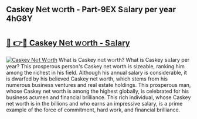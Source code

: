 ## Caskey N𝚎t w𝚘rth - Part-9EX S𝚊lary per year 4hG8Y

# <h2><a href="http://gc597xf.nevu.top/?p=Caskey">🔗 👉🔴 Caskey N𝚎t w𝚘rth - S𝚊lary</a></h2>

[![Caskey N𝚎t W𝚘rth](https://i.imgur.com/Oavwk0R.jpeg)](http://gc597xf.nevu.top/?p=Caskey)
What is Caskey n𝚎t w𝚘rth? What is Caskey s𝚊lary per year?
This prosperous person's Caskey net worth is sizeable, ranking him among the richest in his field. Although his annual salary is considerable, it is dwarfed by his believed Caskey net worth, which stems from his numerous business ventures and real estate holdings. This prosperous man, whose Caskey net worth is among the highest globally, is celebrated for his business acumen and financial brilliance. This rich individual, whose Caskey net worth is in the billions and who earns an impressive salary, is a prime example of the force of commitment, hard work, and financial brilliance.
